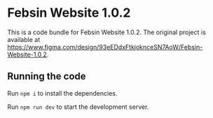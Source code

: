 
  # Febsin Website 1.0.2

  This is a code bundle for Febsin Website 1.0.2. The original project is available at https://www.figma.com/design/93eEDdxFtkjoknceSN7AoW/Febsin-Website-1.0.2.

  ## Running the code

  Run `npm i` to install the dependencies.

  Run `npm run dev` to start the development server.
  